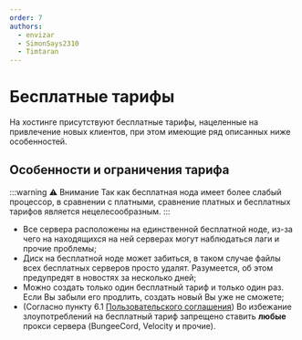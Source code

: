 ```yaml
---
order: 7
authors: 
  - envizar
  - SimonSays2310
  - Timtaran
---
```


# Бесплатные тарифы

На хостинге присутствуют бесплатные тарифы, нацеленные на привлечение новых клиентов, при этом имеющие ряд описанных ниже особенностей.

## Особенности и ограничения тарифа

:::warning :warning: Внимание
Так как бесплатная нода имеет более слабый процессор, в сравнении с платными, сравнение платных и бесплатных тарифов является нецелесообразным.
:::

- Все сервера расположены на единственной бесплатной ноде, из-за чего на находящихся на ней серверах могут наблюдаться лаги и прочие проблемы;
- Диск на бесплатной ноде может забиться, в таком случае файлы всех бесплатных серверов просто удалят. Разумеется, об этом предупредят в новостях за несколько дней;
- Можно создать только один бесплатный тариф и только один раз. Если Вы забыли его продлить, создать новый Вы уже не сможете;
- (Согласно пункту 6.1 [Пользовательского соглашения](https://play2go.cloud/user-agreement)) Во избежание злоупотреблений на бесплатный тариф запрещено ставить **любые** прокси сервера (BungeeCord, Velocity и прочие).

